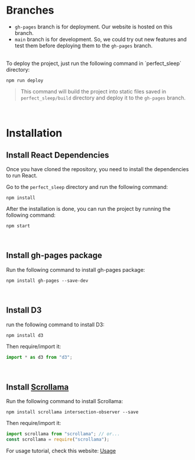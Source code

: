 # Branches
- `gh-pages` branch is for deployment. Our website is hosted on this branch.
- `main` branch is for development. So, we could try out new features and test them before deploying them to the `gh-pages` branch.

</br>
To deploy the project, just run the following command in `perfect_sleep` directory:

```shell
npm run deploy
```
> This command will build the project into static files saved in `perfect_sleep/build` directory and deploy it to the `gh-pages` branch.

</br>

# Installation
## Install React Dependencies

Once you have cloned the repository, you need to install the dependencies to run React.

Go to the `perfect_sleep` directory and run the following command:

```shell
npm install
```

After the installation is done, you can run the project by running the following command:

```shell
npm start
```  
</br>

## Install gh-pages package
Run the following command to install gh-pages package:

```shell
npm install gh-pages --save-dev
```
</br>

## Install D3

run the following command to install D3:

```shell
npm install d3
```

Then require/import it:

```javascript
import * as d3 from "d3";
```
</br>

## Install [Scrollama](https://github.com/russellsamora/scrollama#how-to-use)

Run the following command to install Scrollama:

```shell
npm install scrollama intersection-observer --save
```

Then require/import it:

```javascript
import scrollama from "scrollama"; // or...
const scrollama = require("scrollama");
```

For usage tutorial, check this website: [Usage](https://github.com/russellsamora/scrollama#how-to-use)
